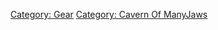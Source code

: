 [Category: Gear](Category:_Gear "wikilink") [Category: Cavern Of
ManyJaws](Category:_Cavern_Of_ManyJaws "wikilink")
